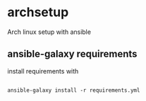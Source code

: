 # archsetup
Arch linux setup with ansible

## ansible-galaxy requirements
install requirements with
```
```
`ansible-galaxy install -r requirements.yml`
```
```
